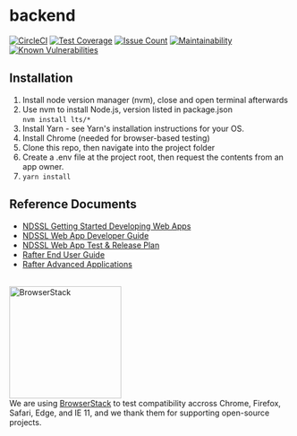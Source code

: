 # backend
[![CircleCI](https://circleci.com/gh/VTbiocomplexity/backend.svg?style=svg)](https://circleci.com/gh/VTbiocomplexity/backend)
[![Test Coverage](https://codeclimate.com/github/VTbiocomplexity/backend/badges/coverage.svg)](https://codeclimate.com/github/VTbiocomplexity/backend/coverage)
[![Issue Count](https://codeclimate.com/github/VTbiocomplexity/backend/badges/issue_count.svg)](https://codeclimate.com/github/VTbiocomplexity/backend/issues)
[![Maintainability](https://api.codeclimate.com/v1/badges/8e22ce19c2952eae93e2/maintainability)](https://codeclimate.com/github/VTbiocomplexity/backend/maintainability)
[![Known Vulnerabilities](https://snyk.io/test/github/VTbiocomplexity/backend/badge.svg)](https://snyk.io/test/github/VTbiocomplexity/backend)

## Installation
1. Install node version manager (nvm), close and open terminal afterwards
2. Use nvm to install Node.js, version listed in package.json<br>```nvm install lts/*```
3. Install Yarn - see Yarn's installation instructions for your OS.
4. Install Chrome (needed for browser-based testing)
5. Clone this repo, then navigate into the project folder
6. Create a .env file at the project root, then request the contents from an app owner.
7. ```yarn install```

## Reference Documents
* [NDSSL Getting Started Developing Web Apps](https://docs.google.com/document/d/1V15XleMffaTZIvFHdJUfZulFovaUeGCe_NujhDJpqbQ/edit?usp=sharing)
* [NDSSL Web App Developer Guide](https://docs.google.com/document/d/14L9S5yM5-NvdZY8hnNEjUDsyD9LjwbX60qyfX5DfQcc/edit?usp=sharing)
* [NDSSL Web App Test & Release Plan](https://docs.google.com/document/d/1BaRLwyALVVzHsY5jso4S3Z8v_kMLxFqwDB4uSc8Tk0A/edit?usp=sharing)
* [Rafter End User Guide](https://docs.google.com/document/d/1BF11gUYfXU8xBSsBW3J2wjK2HWf6NnWzz0y-1XtzoNE/edit?usp=sharing)
* [Rafter Advanced Applications](https://docs.google.com/document/d/1FIetg3VAuAXj4ZRgjMm005gwHpGXSPTE38ZwtW0djjs/edit?usp=sharing)

<br>
<a href="https://www.browserstack.com"><img src="https://d3but80xmlhqzj.cloudfront.net/production/images/static/header/header-logo.svg" alt="BrowserStack" width="200px"/></a><br>We are using <a href="https://www.browserstack.com">BrowserStack</a> to test compatibility accross Chrome, Firefox, Safari, Edge, and IE 11, and we thank them for supporting open-source projects.
